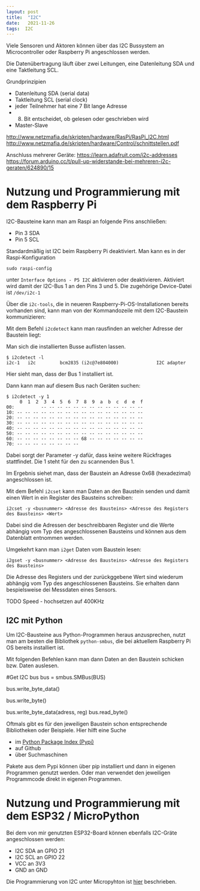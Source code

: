 ```yaml
---
layout: post
title:  "I2C"
date:   2021-11-26 
tags:  I2C
---
```


Viele Sensoren und Aktoren können über das I2C Bussystem an Microcontroller oder Raspberry Pi angeschlossen werden. 

Die Datenübertragung läuft über zwei Leitungen, eine Datenleitung SDA und eine Taktleitung SCL.

Grundprinzipien
* Datenleitung SDA (serial data)
* Taktleitung SCL (serial clock)
* jeder Teilnehmer hat eine 7 Bit lange Adresse
* 8. Bit entscheidet, ob gelesen oder geschrieben wird
* Master-Slave

http://www.netzmafia.de/skripten/hardware/RasPi/RasPi_I2C.html
http://www.netzmafia.de/skripten/hardware/Control/schnittstellen.pdf


Anschluss mehrerer Geräte:
https://learn.adafruit.com/i2c-addresses
https://forum.arduino.cc/t/pull-up-widerstande-bei-mehreren-i2c-geraten/624890/15


# Nutzung und Programmierung mit dem Raspberry Pi

I2C-Bausteine kann man am Raspi an folgende Pins anschließen:
* Pin 3 SDA
* Pin 5 SCL

Standardmäßig ist I2C beim Raspberry Pi deaktiviert. Man kann es in der Raspi-Konfiguration 
```
sudo raspi-config
```
unter `Interface Options - P5 I2C` aktivieren oder deaktivieren. Aktiviert wird damit der I2C-Bus 1 an den Pins 3 und 5. Die zugehörige Device-Datei ist `/dev/i2c-1`


Über die `i2c-tools`, die in neueren Raspberry-Pi-OS-Installationen bereits vorhanden sind, kann man von der Kommandozeile mit dem I2C-Baustein kommunizieren:

Mit dem Befehl `i2cdetect` kann man rausfinden an welcher Adresse der Baustein liegt:

Man sich die installierten Busse auflisten lassen.
```
$ i2cdetect -l
i2c-1	i2c       	bcm2835 (i2c@7e804000)          	I2C adapter
```
Hier sieht man, dass der Bus 1 installiert ist.

Dann kann man auf diesem Bus nach Geräten suchen:

```
$ i2cdetect -y 1
     0  1  2  3  4  5  6  7  8  9  a  b  c  d  e  f
00:          -- -- -- -- -- -- -- -- -- -- -- -- -- 
10: -- -- -- -- -- -- -- -- -- -- -- -- -- -- -- -- 
20: -- -- -- -- -- -- -- -- -- -- -- -- -- -- -- -- 
30: -- -- -- -- -- -- -- -- -- -- -- -- -- -- -- -- 
40: -- -- -- -- -- -- -- -- -- -- -- -- -- -- -- -- 
50: -- -- -- -- -- -- -- -- -- -- -- -- -- -- -- -- 
60: -- -- -- -- -- -- -- -- 68 -- -- -- -- -- -- -- 
70: -- -- -- -- -- -- -- --                         
```
Dabei sorgt der Parameter -y dafür, dass keine weitere Rückfrages stattfindet. Die 1 steht für den zu scannenden Bus 1.

Im Ergebnis siehet man, dass der Baustein an Adresse 0x68 (hexadezimal) angeschlossen ist.


Mit dem Befehl `i2cset` kann man Daten an den Baustein senden und damit einen Wert in ein Register des Bausteins schreiben:

```
i2cset -y <busnummer> <Adresse des Bausteins> <Adresse des Registers des Bausteins> <Wert>
```

Dabei sind die Adressen der beschreibbaren Register und die Werte abhängig vom Typ des angeschlossenen Bausteins und können aus dem Datenblatt entnommen werden.

Umgekehrt kann man `i2get` Daten vom Baustein lesen:
```
i2gset -y <busnummer> <Adresse des Bausteins> <Adresse des Registers des Bausteins>
```
Die Adresse des Registers und der zurückggebene Wert sind wiederum abhängig vom Typ des angeschlossenen Bausteins. Sie erhalten dann bespielsweise dei Messdaten eines Sensors.

TODO Speed - hochsetzen auf 400KHz


## I2C mit Python

Um I2C-Bausteine aus Python-Programmen heraus anzusprechen, nutzt man am besten die Bibliothek `python-smbus`, die bei aktuellem Raspberry Pi OS bereits installiert ist.

Mit folgenden Befehlen kann man dann Daten an den Baustein schicken bzw. Daten auslesen.

#Get I2C bus
bus = smbus.SMBus(BUS)

bus.write_byte_data()

bus.write_byte()

bus.write_byte_data(adress, reg)
bus.read_byte()

Oftmals gibt es für den jeweiligen Baustein schon entsprechende Bibliotheken oder Beispiele. Hier hilft eine Suche 
* im [Python Package Index (Pypi)](https://pypi.org/)
* auf Github
* über Suchmaschinen

Pakete aus dem Pypi können über pip installiert und dann in eigenen Programmen genutzt werden. Oder man verwendet den jeweiligen Programmcode direkt in eigenen Programmen.


# Nutzung und Programmierung mit dem ESP32 / MicroPython

Bei dem von mir genutzten ESP32-Board können ebenfalls I2C-Gräte angeschlossen werden:

* I2C SDA an GPIO 21
* I2C SCL an GPIO 22
* VCC an  3V3
* GND an GND

Die Programmierung von I2C unter Micropyhton ist [hier](https://docs.micropython.org/en/latest/library/machine.I2C.html) beschrieben.
